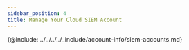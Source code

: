 ```yaml
---
sidebar_position: 4
title: Manage Your Cloud SIEM Account
---
```


{@include: ../../../../_include/account-info/siem-accounts.md}